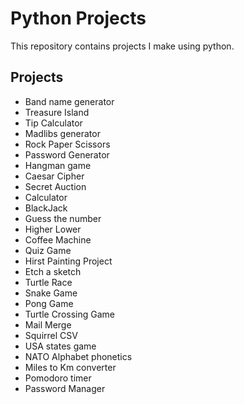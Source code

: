# Python Projects

This repository contains projects I make using python.

## Projects

- Band name generator
- Treasure Island
- Tip Calculator
- Madlibs generator
- Rock Paper Scissors
- Password Generator
- Hangman game
- Caesar Cipher
- Secret Auction
- Calculator
- BlackJack
- Guess the number
- Higher Lower
- Coffee Machine
- Quiz Game
- Hirst Painting Project
- Etch a sketch
- Turtle Race
- Snake Game
- Pong Game
- Turtle Crossing Game
- Mail Merge
- Squirrel CSV
- USA states game
- NATO Alphabet phonetics
- Miles to Km converter
- Pomodoro timer
- Password Manager
